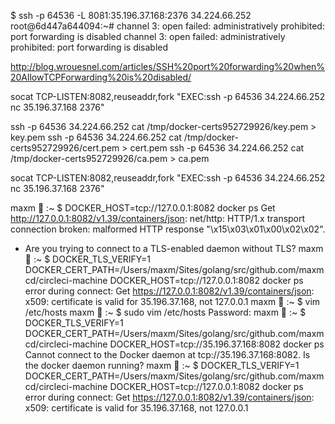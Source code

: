 $ ssh -p 64536 -L 8081:35.196.37.168:2376 34.224.66.252
root@6d447a644094:~# channel 3: open failed: administratively prohibited: port forwarding is disabled
channel 3: open failed: administratively prohibited: port forwarding is disabled

http://blog.wrouesnel.com/articles/SSH%20port%20forwarding%20when%20AllowTCPForwarding%20is%20disabled/

socat TCP-LISTEN:8082,reuseaddr,fork "EXEC:ssh -p 64536 34.224.66.252 nc 35.196.37.168 2376"

ssh -p 64536 34.224.66.252 cat /tmp/docker-certs952729926/key.pem > key.pem
ssh -p 64536 34.224.66.252 cat /tmp/docker-certs952729926/cert.pem > cert.pem
ssh -p 64536 34.224.66.252 cat /tmp/docker-certs952729926/ca.pem > ca.pem


socat TCP-LISTEN:8082,reuseaddr,fork "EXEC:ssh -p 64536 34.224.66.252 nc 35.196.37.168 2376"

maxm 👻 :~
$ DOCKER_HOST=tcp://127.0.0.1:8082 docker ps
Get http://127.0.0.1:8082/v1.39/containers/json: net/http: HTTP/1.x transport connection broken: malformed HTTP response "\x15\x03\x01\x00\x02\x02".
* Are you trying to connect to a TLS-enabled daemon without TLS?
maxm 👻 :~
$ DOCKER_TLS_VERIFY=1 DOCKER_CERT_PATH=/Users/maxm/Sites/golang/src/github.com/maxmcd/circleci-machine  DOCKER_HOST=tcp://127.0.0.1:8082 docker ps
error during connect: Get https://127.0.0.1:8082/v1.39/containers/json: x509: certificate is valid for 35.196.37.168, not 127.0.0.1
maxm 👻 :~
$ vim /etc/hosts
maxm 👻 :~
$ sudo vim /etc/hosts
Password:
maxm 👻 :~
$ DOCKER_TLS_VERIFY=1 DOCKER_CERT_PATH=/Users/maxm/Sites/golang/src/github.com/maxmcd/circleci-machine  DOCKER_HOST=tcp://35.196.37.168:8082 docker ps
Cannot connect to the Docker daemon at tcp://35.196.37.168:8082. Is the docker daemon running?
maxm 👻 :~
$ DOCKER_TLS_VERIFY=1 DOCKER_CERT_PATH=/Users/maxm/Sites/golang/src/github.com/maxmcd/circleci-machine  DOCKER_HOST=tcp://127.0.0.1:8082 docker ps
error during connect: Get https://127.0.0.1:8082/v1.39/containers/json: x509: certificate is valid for 35.196.37.168, not 127.0.0.1

